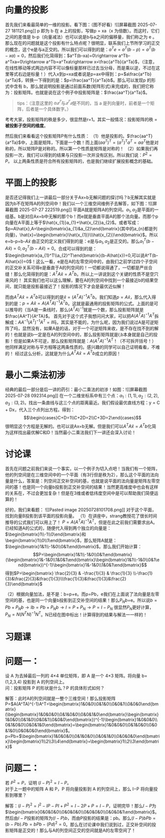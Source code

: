 # 向量的投影
首先我们来看最简单的一维的投影。看下图：（图不好看）![[屏幕截图 2025-07-27 181121.png]]
p 即为 b 在 a 上的投影，写做p = xa（x 为倍数）。而这时，它们之间的差值是 b-p（向量减法）也可以说是b与a之间的偏移量，我们称之为 e 。那么现在的问题就是这个投影有什么特点呢？很明显，联系我们上节所学习的正交的概念，这个e是与a正交的。所以我们可以得到的是：$a^Te=a^T(b-p)=a^T(b-xa)=0$，然后我们化简得到：$a^T(b-xa)=0\rightarrow a^Tb-a^Txa=0\rightarrow a^Tb=a^Txa\rightarrow x=\frac{a^Tb}{a^Ta}$，（注意，在线性移动等式两边内容不可以像标量那样已过去当分母，而是乘以逆，不过在这里等式右边是标量！）代入x到p=xa或者说是p=ax中得到：p=$a\frac{a^Tb}{a^Ta}$，转换一下得到的是：$p=\frac{aa^T}{a^Ta}b$。那么可以发现p 的形式中含有 b，那么就说明投影是通过前面系数(矩阵形式)来完成的，我们把它称为：投影矩阵。也就是说在这个例子中投影矩阵是：$\frac{aa^T}{a^Ta}$。
>tips：（注意这里的 $a𝑎^𝑇$与$𝑎^𝑇𝑎$是不同的，当 a 是列向量时，前者是一个矩阵，后者是一个具体数字。）

考考大家，投影矩阵的秩是多少，很显然是r=1。其实一般情况：投影矩阵的秩 = **被投影子空间的维度**。

然后我们来看看这个投影矩阵P有什么性质：
（1）他是投影的。$\frac{aa^T}{a^Ta}$中，上面是矩阵，下面是一个数！而上面$(aa^T)^T=(a^T)^Ta^T=aa^T$他是对称的，所以矩阵P是对称的。所以第一个性质是矩阵是对称的！
（2）如果我们再投影一次，我们可以得到的结果与只投影一次并没有区别。所以我们说：$P^2=P$。
以上两条性质是符合所有投影矩阵的，也是我们继续扩展投影概念的基础。

# 平面上的投影
是否还记得我们上一讲最后一部分关于Ax=b无解问题的探讨吗？b无解其实就是因为b不在矩阵A的列空间中！我们以一个三维空间维例子去解答，如下图：![[屏幕截图 2025-07-27 222519.png]]
平面A就是矩阵A的列空间。$a_{1},a_{2}$是平面的一组基。b是对应Ax=b中无解的那个b！而e就是垂直平面A的那个法向量。而那个p向量在A平面上等于$\hat{x_{1}}a_{1}+\hat{x_{2}}a_{2}$。或者写成：$p=A\hat{x},A=\begin{bmatrix}a_{1}&a_{2}\end{bmatrix}(其中的𝑎_{n}都是列向量)，\hat{x}=\begin{bmatrix}\hat{x_{1}}\\\hat{x_{2}}\end{bmatrix}$。所以e=b-p=b-$A\hat{x}$
由正交的定义我们得到的是：e是与$a_{1},a_{2}$是正交的。那么$a_{1}^T(b-A\hat{x})=0,a_{2}^T(b-A\hat{x})=0$。合成可以得到的是：$\begin{bmatrix}a_{1}^T\\a_{2}^T\end{bmatrix}(b-A\hat{x})=0,可以说A^T(b-A\hat{x})=0$！这么一看，e是在A的左零空间中的，由我们之前学过四个子空间的正交补关系可得e是垂直于A的列空间的！一切都说得通了，一切都是严丝合缝！那么化简得到的是：$A^TA\hat{x}=A^Tb$。所以上一讲说到这个关键的性质不是空穴来风的！
其实我们也可以这么理解，要在A的列空间中找到一个最接近b的结果空间，就只能是投影最接近了！投影的情况下才会是最优近似解！

而由$A^TA\hat{x}=A^Tb$可以得到的是$\hat{x}=(A^TA)^{-1}A^Tb$。我们知道$p=A\hat{x}$，那么代入得到的是：$p=A\hat{x}=A(A^TA)^{-1}A^Tb$。这就是最通用的投影矩阵的公式。上面的是可以推导的（当A是一条线时，那么$(A^TA)^{-1}$就是一个数，那么投影矩阵就是$\frac{AA^T}{A^TA}$。
首先对于这个式子我想问问大家，可以把$A(A^TA)^{-1}A^T$拆解成：$AA^{-1}(A^T)^{-1}A^T=I$吗，其实是不能的，为什么呢，因为我们说过A是可逆矩阵了吗，显然没有，如果A是的话，对于一个可逆矩阵来收，是不存在找不到的解的！也就是说b一定是在A的列空间中的，那么投影矩阵就是$I$,b本身就是自己的投影！但是如果A不可逆，那么投影矩阵就是：$A(A^TA)^{-1}A^T$！（不可拆开括号！）他同样满足对称与平方相等这两条性质的。感兴趣的同学可以自己证明看看，不难的！
经过这么分析，这就是为什么$A^TA\hat{x}=A^Tb$成立的原因！

# 最小二乘法初涉
经典的最后一部分是后一讲的药引：最小二乘法的初涉！如图：![[屏幕截图 2025-07-28 092314.png]]
在一个二维坐标系中有三个点：$a_{1}:(1,1),a_{2}:(2,2),a_{3}:(3,2)$。找出一条直线与这三个点的距离最近。我们假设最优直线方程：y = C + Dx，代入三个点列出方程。得到：$$\begin{cases}C+D=1\\C+2D=2\\C+3D=2\end{cases}$$
很明显这个方程是无解的。也可以说Ax=b无解。但是我们可以$A^TA\hat{x}=A^Tb$化简为这样找出最优解C和D！当然最小二乘法我们下一讲还会深入讨论！

# 讨论课
首先在问题之前我们来说一个事实，以一个例子为切入点吧！当我们有一个矩阵，他的列空间是在三维空间中的一个平面（有3行但是秩为2），那么这个平面的法向量是什么，答案是：列空间正交补空间的基，也就是说平面的法向量是矩阵左零空间的基！也是同一个向量b投影到正交补空间的结果！当然更高维度中也会有这样的关系在，不过会更加复杂！但是在3维或者低纬度空间中是可以帮助我们简便运算的！

好的，我们来看题：
![[Pasted image 20250728101708.png]]
对于这个平面，找到向量B投影到该平面的投影向量。
（1）在讲座中，strang教授花了很长时间推导的公式我们可以用上了！
$P=A(A^TA)^{-1}A^T$，但是在此之前我们需要求出A。已经知道A的公式的，随便代入得到两个独立的向量是：$\begin{bmatrix}1\\-1\\0\end{bmatrix}和\begin{bmatrix}1\\0\\1\end{bmatrix}$，那么矩阵A就是：$\begin{bmatrix}1&1\\-1&0\\0&1\end{bmatrix}$。那么我们开始计算：$$P=\begin{bmatrix}1&1\\-1&0\\0&1\end{bmatrix}(\begin{bmatrix}1&-1&0\\1&0&1\end{bmatrix}\begin{bmatrix}1&1\\-1&0\\0&1\end{bmatrix})^{-1}\begin{bmatrix}1&-1&0\\1&0&1\end{bmatrix}$$
得到$P=\begin{bmatrix} \frac{2}{3} & -\frac{1}{3} & \frac{1}{3} \\-\frac{1}{3}&\frac{2}{3}&\frac{1}{3}\\\frac{1}{3}&\frac{1}{3}&\frac{2}{3}\end{bmatrix}$

（2）根据向量加法，是不是：b=p+e。而p=Pb，e我们在上面说了法向量是左零空间的基，也是同一个向量b投影到正交补空间的结果！那么$P_{N}b$=e。所以说$b=Pb+P_{N}b\rightarrow Ib=Pb+P_{N}b\rightarrow I=P+P_{N}\rightarrow P=I-P_{N}$
很显然$P_{N}$更好计算，$P_{N}=N(N^TN)^{-1}N^T$。N已经在图中标出！计算得到的结果与解法一一样的！

# 习题课
# 问题一：
设 A 为去掉最后一列的 4×4 单位矩阵，即 A 是一个 4×3 矩阵。将向量 b=(1,2,3,4) 投影到 A 的列空间上。  
问：投影矩阵 P 的形状是什么？P 的具体形式如何？

解答：此时A的列空间就是一整个三维空间！那么投影矩阵P=$A(A^TA)^{-1}A^T=\begin{bmatrix}1&0&0\\0&1&0\\0&0&1\\0&0&0\end{bmatrix}(\begin{bmatrix}1&0&0&0\\0&1&0&0\\0&0&1&0\end{bmatrix}\begin{bmatrix}1&0&0\\0&1&0\\0&0&1\\0&0&0\end{bmatrix})^{-1}\begin{bmatrix}1&0&0&0\\0&1&0&0\\0&0&1&0\end{bmatrix}=\begin{bmatrix}1&0&0&0\\0&1&0&0\\0&0&1&0\\0&0&0&0\end{bmatrix}$。
p=Pb=$\begin{bmatrix}1&0&0&0\\0&1&0&0\\0&0&1&0\\0&0&0&0\end{bmatrix}\begin{bmatrix}1\\2\\3\\4\end{bmatrix}=\begin{bmatrix}1\\2\\3\end{bmatrix}$
# 问题二：
若 $P^2=P$，证明 $(I−P)^2=I−P$。  
对于上一题中的矩阵 A 和 P，P 将向量投影到 A 的列空间上，那么 I−P 将向量投影到哪里？

解答：$(I−P)^2=I^2-IP-PI+P^2=I-2P+P=I-P$，证明完毕！那么$I-P$为$\begin{bmatrix}0&0&0&0\\0&0&0&0\\0&0&0&0\\0&0&0&1\end{bmatrix}$。然后由$I−P$投影的矩阵为$(I−P)b$，而由P投影的结果是：pb。那么$(I−P)bPb=(b-Pb).Pb=bPb-(Pd)^2=0$。那么在讨论课中我们说到过，正交补空间的投影矩阵是正交的！那么与A的列空间正交的空间就是A的左零空间了！